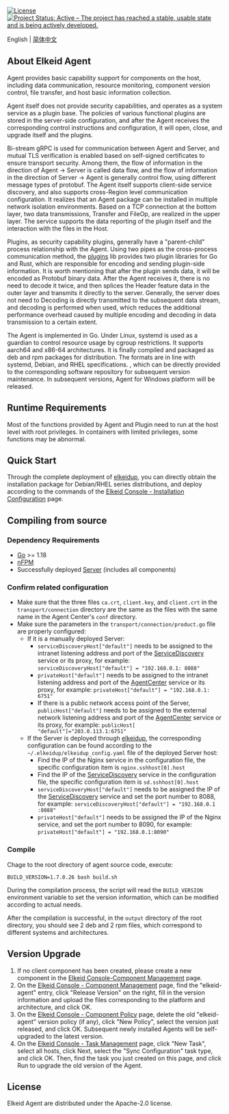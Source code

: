 [![License](https://img.shields.io/badge/License-Apache%20v2-blue.svg)](https://github.com/bytedance/Elkeid/blob/main/agent/LICENSE)
[![Project Status: Active – The project has reached a stable, usable state and is being actively developed.](https://www.repostatus.org/badges/latest/active.svg)](https://www.repostatus.org/#active)

English | [简体中文](README-zh_CN.md)
## About Elkeid Agent
Agent provides basic capability support for components on the host, including data communication, resource monitoring, component version control, file transfer, and host basic information collection.

Agent itself does not provide security capabilities, and operates as a system service as a plugin base. The policies of various functional plugins are stored in the server-side configuration, and after the Agent receives the corresponding control instructions and configuration, it will open, close, and upgrade itself and the plugins.

Bi-stream gRPC is used for communication between Agent and Server, and mutual TLS verification is enabled based on self-signed certificates to ensure transport security. Among them, the flow of information in the direction of Agent -> Server is called data flow, and the flow of information in the direction of Server -> Agent is generally control flow, using different message types of protobuf. The Agent itself supports client-side service discovery, and also supports cross-Region level communication configuration. It realizes that an Agent package can be installed in multiple network isolation environments. Based on a TCP connection at the bottom layer, two data transmissions, Transfer and FileOp, are realized in the upper layer. The service supports the data reporting of the plugin itself and the interaction with the files in the Host.

Plugins, as security capability plugins, generally have a "parent-child" process relationship with the Agent. Using two pipes as the cross-process communication method, the [plugins](../plugins/lib) lib provides two plugin libraries for Go and Rust, which are responsible for encoding and sending plugin-side information. It is worth mentioning that after the plugin sends data, it will be encoded as Protobuf binary data. After the Agent receives it, there is no need to decode it twice, and then splices the Header feature data in the outer layer and transmits it directly to the server. Generally, the server does not need to Decoding is directly transmitted to the subsequent data stream, and decoding is performed when used, which reduces the additional performance overhead caused by multiple encoding and decoding in data transmission to a certain extent.

The Agent is implemented in Go. Under Linux, systemd is used as a guardian to control resource usage by cgroup restrictions. It supports aarch64 and x86-64 architectures. It is finally compiled and packaged as deb and rpm packages for distribution. The formats are in line with systemd, Debian, and RHEL specifications. , which can be directly provided to the corresponding software repository for subsequent version maintenance. In subsequent versions, Agent for Windows platform will be released.
## Runtime Requirements
Most of the functions provided by Agent and Plugin need to run at the host level with root privileges. In containers with limited privileges, some functions may be abnormal.
## Quick Start
Through the complete deployment of [elkeidup](../elkeidup), you can directly obtain the installation package for Debian/RHEL series distributions, and deploy according to the commands of the [Elkeid Console - Installation Configuration]() page.
## Compiling from source
### Dependency Requirements
* [Go](https://go.dev/) >= 1.18
* [nFPM](https://nfpm.goreleaser.com/)
* Successfully deployed [Server](../server/README.md) (includes all components)
### Confirm related configuration
* Make sure that the three files `ca.crt`, `client.key`, and `client.crt` in the `transport/connection` directory are the same as the files with the same name in the Agent Center's `conf` directory.
* Make sure the parameters in the `transport/connection/product.go` file are properly configured:
    * If it is a manually deployed Server:
        * `serviceDiscoveryHost["default"]` needs to be assigned to the intranet listening address and port of the [ServiceDiscovery](../server/service_discovery) service or its proxy, for example: `serviceDiscoveryHost["default"] = "192.168.0.1: 8088"`
        * `privateHost["default"]` needs to be assigned to the intranet listening address and port of the [AgentCenter](../server/agent_center) service or its proxy, for example: `privateHost["default"] = "192.168.0.1: 6751"`
        * If there is a public network access point of the Server, `publicHost["default"]` needs to be assigned to the external network listening address and port of the [AgentCenter](../server/agent_center) service or its proxy, for example: `publicHost[ "default"]="203.0.113.1:6751"`
    * If the Server is deployed through [elkeidup](../elkeidup), the corresponding configuration can be found according to the `~/.elkeidup/elkeidup_config.yaml` file of the deployed Server host:
        * Find the IP of the Nginx service in the configuration file, the specific configuration item is `nginx.sshhost[0].host`
        * Find the IP of the [ServiceDiscovery](../server/service_discovery) service in the configuration file, the specific configuration item is `sd.sshhost[0].host`
        * `serviceDiscoveryHost["default"]` needs to be assigned the IP of the [ServiceDiscovery](../server/service_discovery) service and set the port number to 8088, for example: `serviceDiscoveryHost["default"] = "192.168.0.1 :8088"`
        * `privateHost["default"]` needs to be assigned the IP of the Nginx service, and set the port number to 8090, for example: `privateHost["default"] = "192.168.0.1:8090"`
### Compile
Chage to the root directory of agent source code, execute:
````
BUILD_VERSION=1.7.0.26 bash build.sh
````
During the compilation process, the script will read the `BUILD_VERSION` environment variable to set the version information, which can be modified according to actual needs.

After the compilation is successful, in the `output` directory of the root directory, you should see 2 deb and 2 rpm files, which correspond to different systems and architectures.
## Version Upgrade
1. If no client component has been created, please create a new component in the [Elkeid Console-Component Management]() page.
2. On the [Elkeid Console - Component Management]() page, find the "elkeid-agent" entry, click "Release Version" on the right, fill in the version information and upload the files corresponding to the platform and architecture, and click OK.
3. On the [Elkeid Console - Component Policy]() page, delete the old "elkeid-agent" version policy (if any), click "New Policy", select the version just released, and click OK. Subsequent newly installed Agents will be self-upgraded to the latest version.
4. On the [Elkeid Console - Task Management]() page, click "New Task", select all hosts, click Next, select the "Sync Configuration" task type, and click OK. Then, find the task you just created on this page, and click Run to upgrade the old version of the Agent.
## License
Elkeid Agent are distributed under the Apache-2.0 license.
